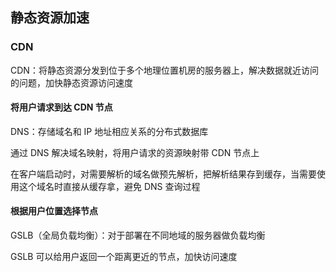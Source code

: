 ## 静态资源加速

### CDN

CDN：将静态资源分发到位于多个地理位置机房的服务器上，解决数据就近访问的问题，加快静态资源访问速度

#### 将用户请求到达 CDN 节点

DNS：存储域名和 IP 地址相应关系的分布式数据库

通过 DNS 解决域名映射，将用户请求的资源映射带 CDN 节点上

在客户端启动时，对需要解析的域名做预先解析，把解析结果存到缓存，当需要使用这个域名时直接从缓存拿，避免 DNS 查询过程

#### 根据用户位置选择节点

GSLB（全局负载均衡）：对于部署在不同地域的服务器做负载均衡

GSLB 可以给用户返回一个距离更近的节点，加快访问速度
